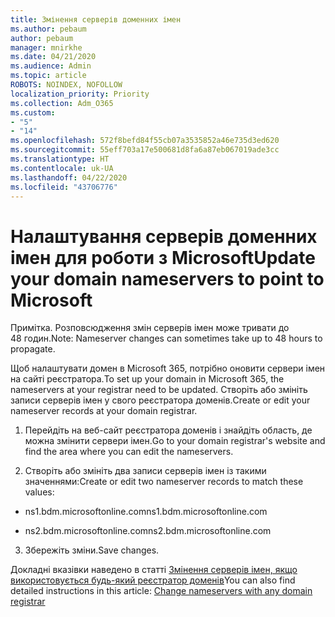 ```yaml
---
title: Змінення серверів доменних імен
ms.author: pebaum
author: pebaum
manager: mnirkhe
ms.date: 04/21/2020
ms.audience: Admin
ms.topic: article
ROBOTS: NOINDEX, NOFOLLOW
localization_priority: Priority
ms.collection: Adm_O365
ms.custom:
- "5"
- "14"
ms.openlocfilehash: 572f8befd84f55cb07a3535852a46e735d3ed620
ms.sourcegitcommit: 55eff703a17e500681d8fa6a87eb067019ade3cc
ms.translationtype: HT
ms.contentlocale: uk-UA
ms.lasthandoff: 04/22/2020
ms.locfileid: "43706776"
---
```

# <a name="update-your-domain-nameservers-to-point-to-microsoft"></a><span data-ttu-id="f21c6-102">Налаштування серверів доменних імен для роботи з Microsoft</span><span class="sxs-lookup"><span data-stu-id="f21c6-102">Update your domain nameservers to point to Microsoft</span></span>

<span data-ttu-id="f21c6-103">Примітка. Розповсюдження змін серверів імен може тривати до 48 годин.</span><span class="sxs-lookup"><span data-stu-id="f21c6-103">Note: Nameserver changes can sometimes take up to 48 hours to propagate.</span></span>
  
<span data-ttu-id="f21c6-104">Щоб налаштувати домен в Microsoft 365, потрібно оновити сервери імен на сайті реєстратора.</span><span class="sxs-lookup"><span data-stu-id="f21c6-104">To set up your domain in Microsoft 365, the nameservers at your registrar need to be updated.</span></span> <span data-ttu-id="f21c6-105">Створіть або змініть записи серверів імен у свого реєстратора доменів.</span><span class="sxs-lookup"><span data-stu-id="f21c6-105">Create or edit your nameserver records at your domain registrar.</span></span>
  
1. <span data-ttu-id="f21c6-106">Перейдіть на веб-сайт реєстратора доменів і знайдіть область, де можна змінити сервери імен.</span><span class="sxs-lookup"><span data-stu-id="f21c6-106">Go to your domain registrar's website and find the area where you can edit the nameservers.</span></span>
  
2. <span data-ttu-id="f21c6-107">Створіть або змініть два записи серверів імен із такими значеннями:</span><span class="sxs-lookup"><span data-stu-id="f21c6-107">Create or edit two nameserver records to match these values:</span></span>

  - <span data-ttu-id="f21c6-108">ns1.bdm.microsoftonline.com</span><span class="sxs-lookup"><span data-stu-id="f21c6-108">ns1.bdm.microsoftonline.com</span></span>

  - <span data-ttu-id="f21c6-109">ns2.bdm.microsoftonline.com</span><span class="sxs-lookup"><span data-stu-id="f21c6-109">ns2.bdm.microsoftonline.com</span></span>

3. <span data-ttu-id="f21c6-110">Збережіть зміни.</span><span class="sxs-lookup"><span data-stu-id="f21c6-110">Save changes.</span></span>

<span data-ttu-id="f21c6-111">Докладні вказівки наведено в статті [Змінення серверів імен, якщо використовується будь-який реєстратор доменів](https://docs.microsoft.com//office365/admin/get-help-with-domains/change-nameservers-at-any-domain-registrar)</span><span class="sxs-lookup"><span data-stu-id="f21c6-111">You can also find detailed instructions in this article: [Change nameservers with any domain registrar](https://docs.microsoft.com//office365/admin/get-help-with-domains/change-nameservers-at-any-domain-registrar)</span></span>
  
